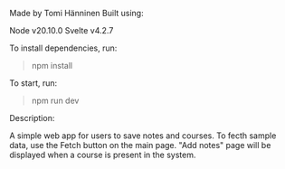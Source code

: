 Made by Tomi Hänninen
Built using:

Node v20.10.0
Svelte v4.2.7

To install dependencies, run:

> npm install

To start, run:

> npm run dev

Description:

A simple web app for users to save notes and courses.
To fecth sample data, use the Fetch button on the main page.
"Add notes" page will be displayed when a course is present in the system.
